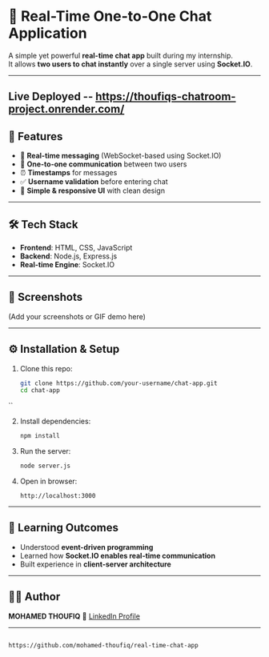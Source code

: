 # 💬 Real-Time One-to-One Chat Application

A simple yet powerful **real-time chat app** built during my internship.  
It allows **two users to chat instantly** over a single server using **Socket.IO**.  

---
## Live Deployed -- https://thoufiqs-chatroom-project.onrender.com/

## 🚀 Features
- 🔗 **Real-time messaging** (WebSocket-based using Socket.IO)  
- 👤 **One-to-one communication** between two users  
- ⏰ **Timestamps** for messages  
- ✅ **Username validation** before entering chat  
- 🎨 **Simple & responsive UI** with clean design  

---

## 🛠️ Tech Stack
- **Frontend**: HTML, CSS, JavaScript  
- **Backend**: Node.js, Express.js  
- **Real-time Engine**: Socket.IO  

---

## 📸 Screenshots
(Add your screenshots or GIF demo here)

---

## ⚙️ Installation & Setup
1. Clone this repo:
   ```bash
   git clone https://github.com/your-username/chat-app.git
   cd chat-app
``

2. Install dependencies:

   ```bash
   npm install
   ```

3. Run the server:

   ```bash
   node server.js
   ```

4. Open in browser:

   ```
   http://localhost:3000
   ```

---


## 📖 Learning Outcomes

* Understood **event-driven programming**
* Learned how **Socket.IO enables real-time communication**
* Built experience in **client-server architecture**

---

## 👨‍💻 Author

**MOHAMED THOUFIQ**
🔗 [LinkedIn Profile](www.linkedin.com/in/mohamed-thoufiq-8b14622b3)

---

```

https://github.com/mohamed-thoufiq/real-time-chat-app
